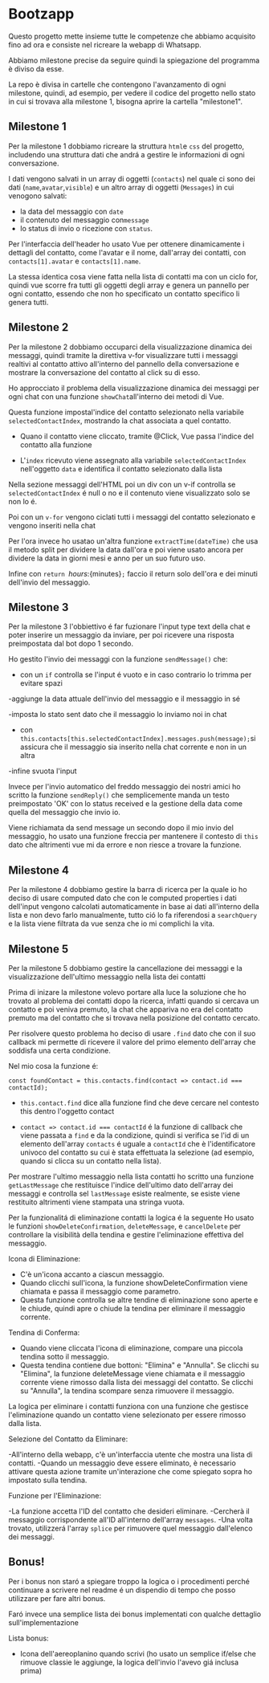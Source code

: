 # Bootzapp

Questo progetto mette insieme tutte le competenze che abbiamo acquisito fino ad ora e consiste nel ricreare la webapp di Whatsapp.

Abbiamo milestone precise da seguire quindi la spiegazione del programma è diviso da esse.

La repo è divisa in cartelle che contengono l'avanzamento di ogni milestone, quindi, ad esempio, per vedere il codice del progetto nello stato in cui si trovava alla milestone 1, bisogna aprire la cartella "milestone1".

## Milestone 1

Per la milestone 1 dobbiamo ricreare la struttura `html`e `css` del progetto, includendo una struttura dati che andrá a gestire le informazioni di ogni conversazione.

I dati vengono salvati in un array di oggetti (`contacts`) nel quale ci sono dei dati (`name`,`avatar`,`visible`) e un altro array di oggetti (`Messages`) in cui venogono salvati:

- la data del messaggio con `date`
- il contenuto del messaggio con`message`
- lo status di invio o ricezione con `status`.

Per l'interfaccia dell'header ho usato Vue per ottenere dinamicamente i dettagli del contatto, come l'avatar e il nome, dall'array dei contatti, con `contacts[1].avatar` e `contacts[1].name`.

La stessa identica cosa viene fatta nella lista di contatti ma con un ciclo for, quindi vue scorre fra tutti gli oggetti degli array e genera un pannello per ogni contatto, essendo che non ho specificato un contatto specifico li genera tutti.

## Milestone 2

Per la milestone 2 dobbiamo occuparci della visualizzazione dinamica dei messaggi, quindi tramite la direttiva v-for visualizzare tutti i messaggi realtivi al contatto attivo all'interno del pannello della conversazione e mostrare la conversazione del contatto al click su di esso.

Ho approcciato il problema della visualizzazione dinamica dei messaggi per ogni chat con una funzione `showChat`all'interno dei metodi di Vue.

Questa funzione impostal'indice del contatto selezionato nella variabile `selectedContactIndex`, mostrando la chat associata a quel contatto.

- Quano il contatto viene cliccato, tramite @Click, Vue passa l'indice del contatto alla funzione

- L'`index` ricevuto viene assegnato alla variabile `selectedContactIndex` nell'oggetto `data` e identifica il contatto selezionato dalla lista

Nella sezione messaggi dell'HTML poi un div con un v-if controlla se `selectedContactIndex` é null o no e il contenuto viene visualizzato solo se non lo é.

Poi con un `v-for` vengono ciclati tutti i messaggi del contatto selezionato e vengono inseriti nella chat

Per l'ora invece ho usatao un'altra funzione `extractTime(dateTime)` che usa il metodo split per dividere la data dall'ora e poi viene usato ancora per dividere la data in giorni mesi e anno per un suo futuro uso.

Infine con `return `${hours}:${minutes}`;` faccio il return solo dell'ora e dei minuti dell'invio del messaggio.

## Milestone 3

Per la milestone 3 l'obbiettivo é far fuzionare l'input type text della chat e poter inserire un messaggio da inviare, per poi ricevere una risposta preimpostata dal bot dopo 1 secondo.

Ho gestito l'invio dei messaggi con la funzione `sendMessage()` che:

- con un `if` controlla se l'input é vuoto e in caso contrario lo trimma per evitare spazi

-aggiunge la data attuale dell'invio del messaggio e il messaggio in sé

-imposta lo stato sent dato che il messaggio lo inviamo noi in chat

- con `this.contacts[this.selectedContactIndex].messages.push(message);`si assicura che il messaggio sia inserito nella chat corrente e non in un altra

-infine svuota l'input

Invece per l'invio automatico del freddo messaggio dei nostri amici ho scritto la funzione `sendReply()` che semplicemente manda un testo preimpostato 'OK' con lo status received e la gestione della data come quella del messaggio che invio io.

Viene richiamata da send message un secondo dopo il mio invio del messaggio, ho usato una funzione freccia per mantenere il contesto di `this` dato che altrimenti vue mi da errore e non riesce a trovare la funzione.

## Milestone 4

Per la milestone 4 dobbiamo gestire la barra di ricerca per la quale io ho deciso di usare computed dato che con le computed properties i dati dell'input vengono calcolati automaticamente in base ai dati all'interno della lista e non devo farlo manualmente, tutto ció lo fa riferendosi a `searchQuery` e la lista viene filtrata da vue senza che io mi complichi la vita.

## Milestone 5

Per la milestone 5 dobbiamo gestire la cancellazione dei messaggi e la visualizzazione dell'ultimo messaggio nella lista dei contatti

Prima di inizare la milestone volevo portare alla luce la soluzione che ho trovato al problema dei contatti dopo la ricerca, infatti quando si cercava un contatto e poi veniva premuto, la chat che appariva no era del contatto premuto ma del contatto che si trovava nella posizione del contatto cercato.

Per risolvere questo problema ho deciso di usare `.find` dato che con il suo callback mi permette di ricevere il valore del primo elemento dell'array che soddisfa una certa condizione.

Nel mio cosa la funzione é:

`const foundContact = this.contacts.find(contact => contact.id === contactId);`

- `this.contact.find` dice alla funzione find che deve cercare nel contesto this dentro l'oggetto contact

- `contact => contact.id === contactId` é la funzione di callback che viene passata a `find` e da la condizione, quindi si verifica se l'id di un elemento dell'array `contacts` é uguale a `contactId` che è l'identificatore univoco del contatto su cui è stata effettuata la selezione (ad esempio, quando si clicca su un contatto nella lista).

Per mostrare l'ultimo messaggio nella lista contatti ho scritto una funzione `getLastMessage` che restituisce l'indice dell'ultimo dato dell'array dei messaggi e controlla sel `lastMessage` esiste realmente, se esiste viene restituito altrimenti viene stampata una stringa vuota.

Per la funzionalitá di eliminazione contatti la logica é la seguente
Ho usato le funzioni `showDeleteConfirmation`, `deleteMessage`, e `cancelDelete` per controllare la visibilità della tendina e gestire l'eliminazione effettiva del messaggio.

Icona di Eliminazione:

- C'è un'icona accanto a ciascun messaggio.
- Quando clicchi sull'icona, la funzione showDeleteConfirmation viene chiamata e passa il messaggio come parametro.
- Questa funzione controlla se altre tendine di eliminazione sono aperte e le chiude, quindi apre o chiude la tendina per eliminare il messaggio corrente.

Tendina di Conferma:

- Quando viene cliccata l'icona di eliminazione, compare una piccola tendina sotto il messaggio.
- Questa tendina contiene due bottoni: "Elimina" e "Annulla".
  Se clicchi su "Elimina", la funzione deleteMessage viene chiamata e il messaggio corrente viene rimosso dalla lista dei messaggi del contatto.
  Se clicchi su "Annulla", la tendina scompare senza rimuovere il messaggio.

La logica per eliminare i contatti funziona con una funzione che gestisce l'eliminazione quando un contatto viene selezionato per essere rimosso dalla lista.

Selezione del Contatto da Eliminare:

-All'interno della webapp, c'è un'interfaccia utente che mostra una lista di contatti.
-Quando un messaggio deve essere eliminato, è necessario attivare questa azione tramite un'interazione che come spiegato sopra ho impostato sulla tendina.

Funzione per l'Eliminazione:

-La funzione accetta l'ID del contatto che desideri eliminare.
-Cercherà il messaggio corrispondente all'ID all'interno dell'array `messages`.
-Una volta trovato, utilizzerá l'array `splice` per rimuovere quel messaggio dall'elenco dei messaggi.

## Bonus!

Per i bonus non staró a spiegare troppo la logica o i procedimenti perché continuare a scrivere nel readme é un dispendio di tempo che posso utilizzare per fare altri bonus.

Faró invece una semplice lista dei bonus implementati con qualche dettaglio sull'implementazione

Lista bonus:

- Icona dell'aereoplanino quando scrivi (ho usato un semplice if/else che rimuove classie le aggiunge, la logica dell'invio l'avevo giá inclusa prima)
